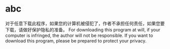 # abc
对于任意下载此程序，如果您的计算机被侵犯了，作者不承担任何责任，如果您要下载，请做好保护隐私的准备。
For downloading this program at will, if your computer is infringed, the author will not be responsible. If you want to download this program, please be prepared to protect your privacy.

